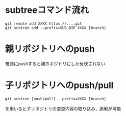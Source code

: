 # subtreeコマンド流れ
```
git remote add XXXX https://....git
git subtree add --prefix=SUB_DIR XXXX [branch]
```

# 親リポジトリへのpush

普通にpushすると親のポジトリにしか反映されない.  　

# 子リポジトリへのpush/pull  

```
git subtree [push/pull] --prefix=XXXX [branch]
```
を用いると子リポジトリの変更内容の取り込み，適用が可能




